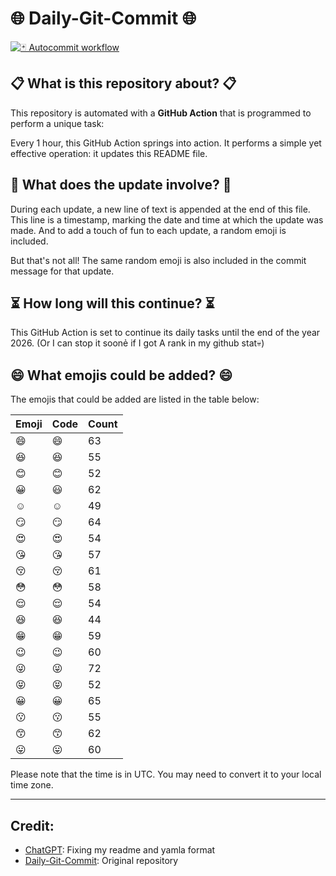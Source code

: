 # 🌐 Daily-Git-Commit 🌐

[![🃏 Autocommit workflow](https://github.com/kleqing/git-auto-commit/actions/workflows/main.yaml/badge.svg?event=check_run)](https://github.com/kleqing/git-auto-commit/actions/workflows/main.yaml)

## 📋 What is this repository about? 📋

This repository is automated with a **GitHub Action** that is programmed to perform a unique task:

Every 1 hour, this GitHub Action springs into action. It performs a simple yet effective operation: it updates this README file.

## 🔄 What does the update involve? 🔄

During each update, a new line of text is appended at the end of this file. This line is a timestamp, marking the date and time at which the update was made. And to add a touch of fun to each update, a random emoji is included.

But that's not all! The same random emoji is also included in the commit message for that update.

## ⏳ How long will this continue? ⏳

This GitHub Action is set to continue its daily tasks until the end of the year 2026. (Or I can stop it soonẻ if I got A rank in my github stat💀)

## 😄 What emojis could be added? 😄

The emojis that could be added are listed in the table below:

| Emoji | Code | Count |
| --- | --- | --- |
| 😄 | :smile: | 63 |
| 😆 | :laughing: | 55 |
| 😊 | :blush: | 52 |
| 😀 | :smiley: | 62 |
| ☺️ | :relaxed: | 49 |
| 😏 | :smirk: | 64 |
| 😍 | :heart_eyes: | 54 |
| 😘 | :kissing_heart: | 57 |
| 😚 | :kissing_closed_eyes: | 61 |
| 😳 | :flushed: | 58 |
| 😌 | :relieved: | 54 |
| 😆 | :satisfied: | 44 |
| 😁 | :grin: | 59 |
| 😉 | :wink: | 60 |
| 😜 | :stuck_out_tongue_winking_eye: | 72 |
| 😝 | :stuck_out_tongue_closed_eyes: | 52 |
| 😀 | :grinning: | 65 |
| 😗 | :kissing: | 55 |
| 😙 | :kissing_smiling_eyes: | 62 |
| 😛 | :stuck_out_tongue: | 60 |

Please note that the time is in UTC. You may need to convert it to your local time zone.

---

## Credit:

- [ChatGPT](chatgpt.com): Fixing my readme and yamla format
- [Daily-Git-Commit](https://github.com/diegomarty/daily-git-commit): Original repository

